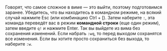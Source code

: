 Говорят, что самое сложное в виме — это выйти, поэтому подготовимся заранее. Убедитесь, что вы находитесь в командном режиме, на всякий случай нажмите Esc (или комбинацию Ctrl + [). Затем наберите `:`, эта команда переведёт вас в режим **командной строки** (еще один режим), затем введите `q!` и нажмите Enter. Так вы выйдете из вима без сохранения изменений. Если набрать `:wq`, то перед выходом сохранятся все изменения. Если вы хотите просто сохраниться без выхода, то наберите `:w`.


